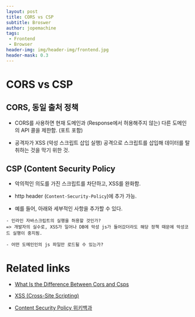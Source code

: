 ```yaml
---
layout: post
title: CORS vs CSP
subtitle: Broswer
author: jopemachine
tags: 
 - Frontend
 - Browser
header-img: img/header-img/frontend.jpg
header-mask: 0.3
---
```


# CORS vs CSP

## CORS, 동일 출처 정책

- CORS를 사용하면 현재 도메인과 (Response에서 허용해주지 않는) 다른 도메인의 API 콜을 제한함. (포트 포함)

- 공격자가 XSS (악성 스크립트 삽입 실행) 공격으로 스크립트를 삽입해 데이터를 탈취하는 것을 막기 위한 것.

## CSP (Content Security Policy

- 악의적인 의도를 가진 스크립트를 차단하고, XSS를 완화함.

- http header (`Content-Security-Policy`)에 추가 가능.

- 예를 들어, 아래와 세부적인 사항을 추가할 수 있다.

```
- 인라인 자바스크립트의 실행을 허용할 것인가?
=> 개발자의 실수로, XSS가 일어나 DB에 악성 js가 들어갔더라도 해당 정책 때문에 악성코드 실행이 중지됨.

- 어떤 도메인인의 js 파일만 로드될 수 있는가?
```

# Related links

- [What Is the Difference Between Cors and Csps](https://stackoverflow.com/questions/39488241/what-is-the-difference-between-cors-and-csps)

- [XSS (Cross-Site Scripting)](https://isc9511.tistory.com/19)

- [Content Security Policy 위키백과](https://en.wikipedia.org/wiki/Content_Security_Policy)